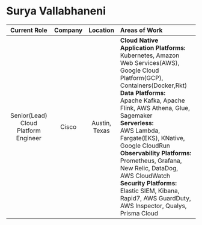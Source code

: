 # Surya Vallabhaneni

|Current Role|Company|Location|Areas of Work|
|:----------:|:-----:|:------:|:-----------|
|Senior(Lead) Cloud Platform Engineer|Cisco|Austin, Texas|<b>Cloud Native Application Platforms:</b> </br> Kubernetes, Amazon Web Services(AWS), Google Cloud Platform(GCP), Containers(Docker,Rkt) </br> <b>Data Platforms:</b></br> Apache Kafka, Apache Flink, AWS Athena, Glue, Sagemaker </br> <b>Serverless:</b></br>AWS Lambda, Fargate(EKS), KNative, Google CloudRun</br><b>Observability Platforms:</b></br>Prometheus, Grafana, New Relic, DataDog, AWS CloudWatch </br> <b>Security Platforms:</b></br>Elastic SIEM, Kibana, Rapid7, AWS GuardDuty, AWS Inspector, Qualys, Prisma Cloud|
